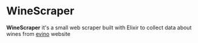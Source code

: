 # WineScraper

**WineScraper** it's a small web scraper built with Elixir to collect data
about wines from [evino](https://evino.com.br) website


